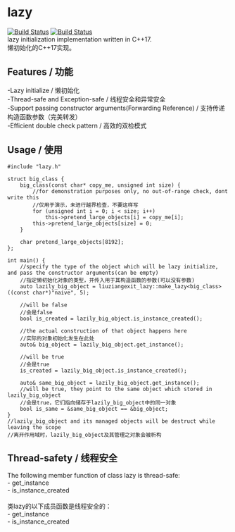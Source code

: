 # lazy
[![Build Status](https://github.com/liuziangexit/lazy/workflows/ccpp/badge.svg)](https://github.com/liuziangexit/lazy/actions)
[![Build Status](https://travis-ci.com/liuziangexit/lazy.svg?branch=master)](https://travis-ci.com/liuziangexit/lazy)
<br>
lazy initialization implementation written in C++17.
<br>
懒初始化的C++17实现。
<h2>Features / 功能</h2>
-Lazy initialize / 懒初始化
<br>
-Thread-safe and Exception-safe / 线程安全和异常安全
<br>
-Support passing constructor arguments(Forwarding Reference) / 支持传递构造函数参数（完美转发）
<br>
-Efficient double check pattern / 高效的双检模式
<h2>Usage / 使用</h2>

```
#include "lazy.h"

struct big_class {
	big_class(const char* copy_me, unsigned int size) {
		//for demonstration purposes only, no out-of-range check, dont write this
		//仅用于演示，未进行越界检查，不要这样写
		for (unsigned int i = 0; i < size; i++)
			this->pretend_large_objects[i] = copy_me[i];
		this->pretend_large_objects[size] = 0;
	}

	char pretend_large_objects[8192];
};

int main() {
	//specify the type of the object which will be lazy initialize, and pass the constructor arguments(can be empty)
	//指定懒初始化对象的类型，并传入用于其构造函数的参数(可以没有参数)
	auto lazily_big_object = liuziangexit_lazy::make_lazy<big_class>((const char*)"naive", 5);

	//will be false
	//会是false
	bool is_created = lazily_big_object.is_instance_created();

	//the actual construction of that object happens here
	//实际的对象初始化发生在此处
	auto& big_object = lazily_big_object.get_instance();

	//will be true
	//会是true
	is_created = lazily_big_object.is_instance_created();

	auto& same_big_object = lazily_big_object.get_instance();
	//will be true, they point to the same object which stored in lazily_big_object
	//会是true，它们指向储存于lazily_big_object中的同一对象
	bool is_same = &same_big_object == &big_object;
}
//lazily_big_object and its managed objects will be destruct while leaving the scope
//离开作用域时，lazily_big_object及其管理之对象会被析构

```

<h2>Thread-safety / 线程安全</h2>
The following member function of class lazy is thread-safe:
<br>
- get_instance
<br>
- is_instance_created
<br><br>
类lazy的以下成员函数是线程安全的：
<br>
- get_instance
<br>
- is_instance_created
